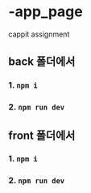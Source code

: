 # -app_page
cappit assignment

## back 폴더에서
### 1. ``` npm i ``` 
### 2. ``` npm run dev ```

## front 폴더에서
### 1. ```npm i ```
### 2. ```npm run dev```
